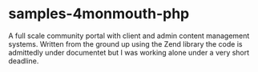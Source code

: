 samples-4monmouth-php
=====================

A full scale community portal with client and admin content management systems. Written from the ground up using the Zend library the code is admittedly under documentet  but I was working alone under a very short deadline.
